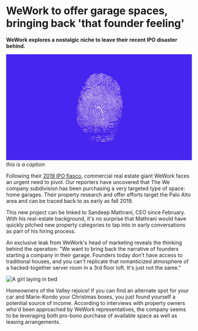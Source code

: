 # WeWork to offer garage spaces, bringing back 'that founder feeling'

**WeWork explores a nostalgic niche to leave their recent IPO disaster behind.**

![A fingerprint](image.png)
*this is a caption*

Following their [2019 IPO fiasco](https://www.forbes.com/sites/greatspeculations/2019/08/27/wework-is-the-most-ridiculous-ipo-of-2019/#646b9ccb1ad6), commercial real estate giant WeWork faces an urgent need to pivot. Our reporters have uncovered that The We company subdivision has been purchasing a very targeted type of space: home garages. Their property research and offer efforts target the Palo Alto area and can be traced back to as early as fall 2019. 

This new project can be linked to Sandeep Mathrani, CEO since February. With his real-estate background, it's no surprise that Mathrani would have quickly pitched new property categories to tap into in early conversations as part of his hiring process. 

An exclusive leak from WeWork's head of marketing reveals the thinking behind the operation: "We want to bring back the narrative of founders starting a company in their garage. Founders today don't have access to traditional houses, and you can't replicate that romanticized atmosphere of a hacked-together server room in a 3rd floor loft. It's just not the same."

![A girl laying in bed](https://unsplash.com/photos/MJeyFglfq9E/download?force=true&w=640)

Homeowners of the Valley rejoice! If you can find an alternate spot for your car and Marie-Kondo your Christmas boxes, you just found yourself a potential source of income. According to interviews with property owners who'd been approached by WeWork representatives, the company seems to be leveraging both pro-bono purchase of available space as well as leasing arrangements. 
